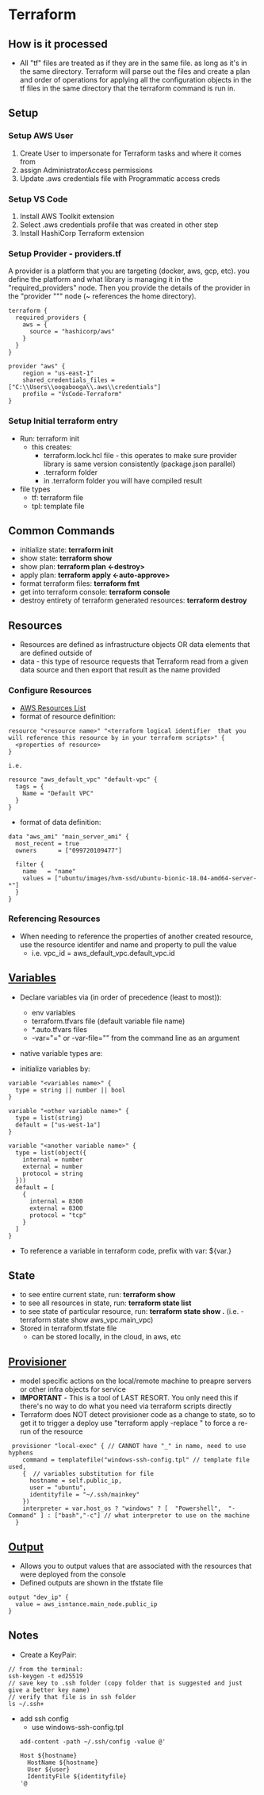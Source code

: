 # Terraform

## How is it processed
* All "tf" files are treated as if they are in the same file. as long as it's in the same directory.  Terraform will parse out the files and create a plan and order of operations for applying all the configuration objects in the tf files in the same directory that the terraform command is run in.

## Setup
### Setup AWS User
1) Create User to impersonate for Terraform tasks and where it comes from
2) assign AdministratorAccess permissions 
3) Update .aws credentials file with Programmatic access creds

### Setup VS Code
1) Install AWS Toolkit extension
2) Select .aws credentials profile that was created in other step
3) Install HashiCorp Terraform extension

### Setup Provider - providers.tf
A provider is a platform that you are targeting (docker, aws, gcp, etc). you define the platform and what library is managing it in the "required_providers" node.  Then you provide the details of the provider in the "provider "<platform>"" node (~ references the home directory). 
```
terraform {
  required_providers {
    aws = {
      source = "hashicorp/aws"
    }
  }
}

provider "aws" {
    region = "us-east-1"
    shared_credentials_files = ["C:\\Users\\oogabooga\\.aws\\credentials"]
    profile = "VsCode-Terraform"
}
```

### Setup Initial terraform entry
* Run: terraform init
  * this creates:    
    * terraform.lock.hcl file - this operates to make sure provider library is same version consistently (package.json parallel)
    * .terraform folder    
    * in .terraform folder you will have compiled result 
* file types
  * tf: terraform file
  * tpl: template file 

## Common Commands
* initialize state: **terraform init**
* show state: **terraform show**
* show plan: **terraform plan <-destroy>**
* apply plan: **terraform apply <-auto-approve>**
* format terraform files: **terraform fmt**
* get into terraform console: **terraform console**
* destroy entirety of terraform generated resources: **terraform destroy**


## Resources
* Resources are defined as infrastructure objects OR data elements that are defined outside of 
* data - this type of resource requests that Terraform read from a given data source and then export that result as the name provided

### Configure Resources
* [AWS Resources List](https://registry.terraform.io/providers/hashicorp/aws/latest/docs)
* format of resource definition: 
```
resource "<resource name>" "<terraform logical identifier  that you will reference this resource by in your terraform scripts>" {
  <properties of resource>
}

i.e.

resource "aws_default_vpc" "default-vpc" {
  tags = {
    Name = "Default VPC"
  }
}
```
* format of data definition: 
```
data "aws_ami" "main_server_ami" {
  most_recent = true
  owners      = ["099720109477"]

  filter {
    name   = "name"
    values = ["ubuntu/images/hvm-ssd/ubuntu-bionic-18.04-amd64-server-*"]
  }
}
```

### Referencing Resources
* When needing to reference the properties of another created resource, use the resource identifer and name and property to pull the value
  * i.e. vpc_id = aws_default_vpc.default_vpc.id

## [Variables](https://www.terraform.io/language/values/variables)
* Declare variables via (in order of precedence (least to most)): 
  * env variables
  * terraform.tfvars file (default variable file name)
  * *.auto.tfvars files
  * -var="<variablename>=<variablevalue>" or -var-file="<variable file name to use>" from the command line as an argument 
* native variable types are: 

* initialize variables by: 
```
variable "<variables name>" {
  type = string || number || bool
}

variable "<other variable name>" {
  type = list(string)
  default = ["us-west-1a"]
}

variable "<another variable name>" {
  type = list(object({
    internal = number
    external = number
    protocol = string
  }))
  default = [
    {
      internal = 8300
      external = 8300
      protocol = "tcp"
    }
  ]
}
```
* To reference a variable in terraform code, prefix with var: ${var.<variable name>}


## State
* to see entire current state, run: **terraform show**
* to see all resources in state, run: **terraform state list**
* to see state of particular resource, run: **terraform state show <resource id>.<resource name>** (i.e. - terraform state show aws_vpc.main_vpc)
* Stored in terraform.tfstate file
  * can be stored locally, in the cloud, in aws, etc 

## [Provisioner](https://www.terraform.io/language/resources/provisioners/syntax)
* model specific actions on the local/remote machine to preapre servers or other infra objects for service
* **IMPORTANT** - This is a tool of LAST RESORT.  You only need this if there's no way to do what you need via terraform scripts directly
* Terraform does NOT detect provisioner code as a change to state, so to get it to trigger a deploy use "terraform apply -replace <resource name>" to force a re-run of the resource

```
 provisioner "local-exec" { // CANNOT have "_" in name, need to use hyphens
    command = templatefile("windows-ssh-config.tpl" // template file used, 
    {  // variables substitution for file 
      hostname = self.public_ip,
      user = "ubuntu",
      identityfile = "~/.ssh/mainkey"
    })
    interpreter = var.host_os ? "windows" ? [  "Powershell",  "-Command" ] : ["bash","-c"] // what interpretor to use on the machine
  }
```

## [Output](https://www.terraform.io/language/values/outputs)
* Allows you to output values that are associated with the resources that were deployed from the console
* Defined outputs are shown in the tfstate file
```
output "dev_ip" {
  value = aws_isntance.main_node.public_ip
}
```

## Notes
* Create a KeyPair: 
```
// from the terminal: 
ssh-keygen -t ed25519
// save key to .ssh folder (copy folder that is suggested and just give a better key name)
// verify that file is in ssh folder
ls ~/.ssh+

```
* add ssh config
  * use windows-ssh-config.tpl
  ```
  add-content -path ~/.ssh/config -value @'

  Host ${hostname}
    HostName ${hostname}
    User ${user}
    IdentityFile ${identityfile}
  '@
  ```
